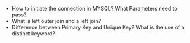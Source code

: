 
- How to initiate the connection in MYSQL? What Parameters need to pass?
- What is left outer join and a left join?
- Difference between Primary Key and Unique Key? What is the use of a distinct keyword?
